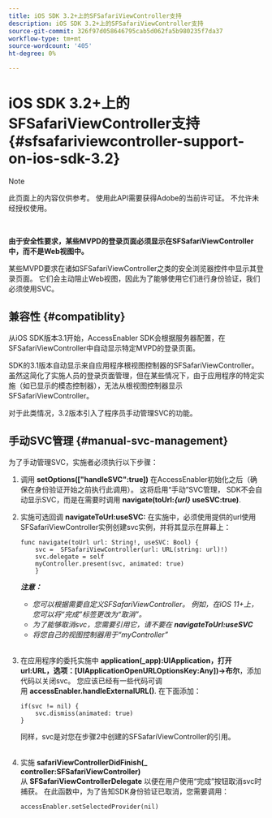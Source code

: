 ```yaml
---
title: iOS SDK 3.2+上的SFSafariViewController支持
description: iOS SDK 3.2+上的SFSafariViewController支持
source-git-commit: 326f97d058646795cab5d062fa5b980235f7da37
workflow-type: tm+mt
source-wordcount: '405'
ht-degree: 0%

---
```



# iOS SDK 3.2+上的SFSafariViewController支持 {#sfsafariviewcontroller-support-on-ios-sdk-3.2}

>[!NOTE]
>
>此页面上的内容仅供参考。 使用此API需要获得Adobe的当前许可证。 不允许未经授权使用。

</br>


**由于安全性要求，某些MVPD的登录页面必须显示在SFSafariViewController中，而不是Web视图中。**

某些MVPD要求在诸如SFSafariViewController之类的安全浏览器控件中显示其登录页面。 它们会主动阻止Web视图，因此为了能够使用它们进行身份验证，我们必须使用SVC。 

## 兼容性 {#compatiblity}

从iOS SDK版本3.1开始，AccessEnabler SDK会根据服务器配置，在SFSafariViewController中自动显示特定MVPD的登录页面。

SDK的3.1版本自动显示来自应用程序根视图控制器的SFSafariViewController。 虽然这简化了实施人员的登录页面管理，但在某些情况下，由于应用程序的特定实施（如已显示的模态控制器），无法从根视图控制器显示SFSafariViewController。

对于此类情况，3.2版本引入了程序员手动管理SVC的功能。

## 手动SVC管理 {#manual-svc-management}

为了手动管理SVC，实施者必须执行以下步骤：
 

1. 调用 **setOptions([&quot;handleSVC&quot;:true])** 在AccessEnabler初始化之后（确保在身份验证开始之前执行此调用）。 这将启用“手动”SVC管理， SDK不会自动显示SVC，而是在需要时调用 **navigate(toUrl:*{url}* useSVC:true)**.  

1. 实施可选回调 **navigateToUrl:useSVC:** 在实施中，必须使用提供的url使用SFSafariViewController实例创建svc实例，并将其显示在屏幕上：

   ```obj-c
   func navigate(toUrl url: String!, useSVC: Bool) {
       svc =  SFSafariViewController(url: URL(string: url)!)
       svc.delegate = self
       myController.present(svc, animated: true)
       }
   ```

   ***注意：***

   - *您可以根据需要自定义SFSafariViewController。 例如，在iOS 11+上，您可以将“完成”标签更改为“取消”。*
   - *为了能够取消svc，您需要引用它，请不要在 **navigateToUrl:useSVC***
   - *将您自己的视图控制器用于“myController”*\
       

1. 在应用程序的委托实施中 **application(\_app):UIApplication，打开url:URL，选项：\[UIApplicationOpenURLOptionsKey:Any\])-\>布尔**，添加代码以关闭svc。 您应该已经有一些代码可调用 **accessEnabler.handleExternalURL()**. 在下面添加：

   ```obj-c
   if(svc != nil) {
       svc.dismiss(animated: true)
   }
   ```

   同样，svc是对您在步骤2中创建的SFSafariViewController的引用。\
    

1. 实施 **safariViewControllerDidFinish(\_ controller:SFSafariViewController)** 从 **SFSafariViewControllerDelegate** 以便在用户使用“完成”按钮取消svc时捕获。 在此函数中，为了告知SDK身份验证已取消，您需要调用：

   ```obj-c
   accessEnabler.setSelectedProvider(nil)
   ```

